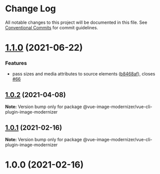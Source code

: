# Change Log

All notable changes to this project will be documented in this file.
See [Conventional Commits](https://conventionalcommits.org) for commit guidelines.

# [1.1.0](https://github.com/Calvin-LL/vue-image-modernizer/compare/@vue-image-modernizer/vue-cli-plugin-image-modernizer@1.0.2...@vue-image-modernizer/vue-cli-plugin-image-modernizer@1.1.0) (2021-06-22)

### Features

- pass sizes and media attributes to source elements ([b8468af](https://github.com/Calvin-LL/vue-image-modernizer/commit/b8468afb3d4173546e2d2ea5419174a079682d08)), closes [#66](https://github.com/Calvin-LL/vue-image-modernizer/issues/66)

## [1.0.2](https://github.com/Calvin-LL/vue-image-modernizer/compare/@vue-image-modernizer/vue-cli-plugin-image-modernizer@1.0.1...@vue-image-modernizer/vue-cli-plugin-image-modernizer@1.0.2) (2021-04-08)

**Note:** Version bump only for package @vue-image-modernizer/vue-cli-plugin-image-modernizer

## [1.0.1](https://github.com/Calvin-LL/vue-image-modernizer/compare/@vue-image-modernizer/vue-cli-plugin-image-modernizer@1.0.0...@vue-image-modernizer/vue-cli-plugin-image-modernizer@1.0.1) (2021-02-16)

**Note:** Version bump only for package @vue-image-modernizer/vue-cli-plugin-image-modernizer

# 1.0.0 (2021-02-16)
